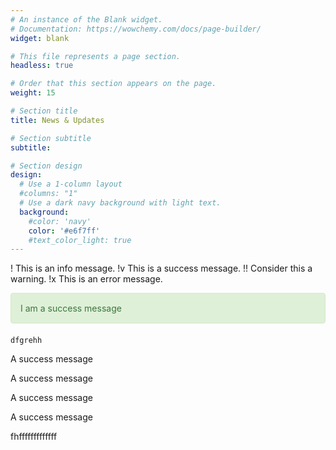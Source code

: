 ```yaml
---
# An instance of the Blank widget.
# Documentation: https://wowchemy.com/docs/page-builder/
widget: blank

# This file represents a page section.
headless: true

# Order that this section appears on the page.
weight: 15

# Section title
title: News & Updates

# Section subtitle
subtitle:

# Section design
design:
  # Use a 1-column layout
  #columns: "1"
  # Use a dark navy background with light text.
  background:
    #color: 'navy'
    color: '#e6f7ff'
    #text_color_light: true
---
```

! This is an info message.
!v This is a success message.
!! Consider this a warning.
!x This is an error message.

<div style="padding: 15px; border: 1px solid transparent; border-color: transparent; margin-bottom: 20px; border-radius: 4px; color: #3c763d; background-color: #dff0d8; border-color: #d6e9c6;">
I am a success message
</div>


```
dfgrehh
```

<p class="callout info">A success message</p>
<p class="callout success">A success message</p>
<p class="callout warning">A success message</p>
<p class="callout danger">A success message</p>
fhfffffffffffff
